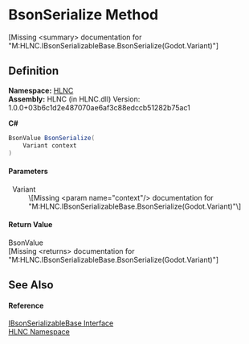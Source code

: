 # BsonSerialize Method


\[Missing &lt;summary&gt; documentation for "M:HLNC.IBsonSerializableBase.BsonSerialize(Godot.Variant)"\]



## Definition
**Namespace:** <a href="N_HLNC">HLNC</a>  
**Assembly:** HLNC (in HLNC.dll) Version: 1.0.0+03b6c1d2e487070ae6af3c88edccb51282b75ac1

**C#**
``` C#
BsonValue BsonSerialize(
	Variant context
)
```



#### Parameters
<dl><dt>  Variant</dt><dd>\[Missing &lt;param name="context"/&gt; documentation for "M:HLNC.IBsonSerializableBase.BsonSerialize(Godot.Variant)"\]</dd></dl>

#### Return Value
BsonValue  
\[Missing &lt;returns&gt; documentation for "M:HLNC.IBsonSerializableBase.BsonSerialize(Godot.Variant)"\]

## See Also


#### Reference
<a href="T_HLNC_IBsonSerializableBase">IBsonSerializableBase Interface</a>  
<a href="N_HLNC">HLNC Namespace</a>  
